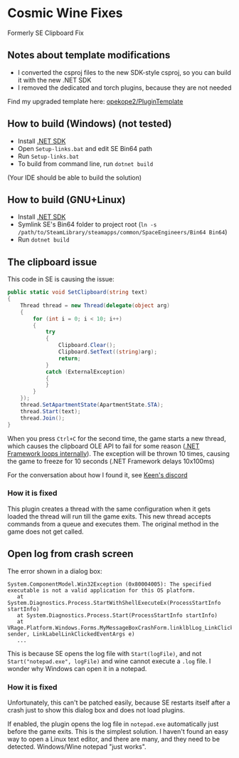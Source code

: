 # Cosmic Wine Fixes

Formerly SE Clipboard Fix

## Notes about template modifications
* I converted the csproj files to the new SDK-style csproj, so you can build it with the new .NET SDK
* I removed the dedicated and torch plugins, because they are not needed

Find my upgraded template here: [opekope2/PluginTemplate](https://github.com/opekope2/PluginTemplate)

## How to build (Windows) (not tested)
* Install [.NET SDK](https://get.dot.net)
* Open `Setup-links.bat` and edit SE Bin64 path
* Run `Setup-links.bat`
* To build from command line, run `dotnet build`

(Your IDE should be able to build the solution)

## How to build (GNU+Linux)
* Install [.NET SDK](https://get.dot.net)
* Symlink SE's Bin64 folder to project root (`ln -s /path/to/SteamLibrary/steamapps/common/SpaceEngineers/Bin64 Bin64`)
* Run `dotnet build`

## The clipboard issue

This code in SE is causing the issue:

```csharp
public static void SetClipboard(string text)
{
    Thread thread = new Thread(delegate(object arg)
    {
        for (int i = 0; i < 10; i++)
        {
            try
            {
                Clipboard.Clear();
                Clipboard.SetText((string)arg);
                return;
            }
            catch (ExternalException)
            {
            }
        }
    });
    thread.SetApartmentState(ApartmentState.STA);
    thread.Start(text);
    thread.Join();
}
```

When you press `Ctrl+C` for the second time, the game starts a new thread, which causes the clipboard OLE API to fail for some reason
([.NET Framework loops internally](https://referencesource.microsoft.com/#System.Windows.Forms/winforms/Managed/System/WinForms/Clipboard.cs,171)).
The exception will be thrown 10 times, causing the game to freeze for 10 seconds (.NET Framework delays 10x100ms)

For the conversation about how I found it, see [Keen's discord](https://discord.com/channels/125011928711036928/630756768435142668/946801680664657960)

### How it is fixed

This plugin creates a thread with the same configuration when it gets loaded the thread will run till the game exits. This new thread accepts commands from a queue and executes them. The original method in the game does not get called.

## Open log from crash screen

The error shown in a dialog box:

```
System.ComponentModel.Win32Exception (0x80004005): The specified executable is not a valid application for this OS platform.
   at System.Diagnostics.Process.StartWithShellExecuteEx(ProcessStartInfo startInfo)
   at System.Diagnostics.Process.Start(ProcessStartInfo startInfo)
   at VRage.Platform.Windows.Forms.MyMessageBoxCrashForm.linklblLog_LinkClicked(Object sender, LinkLabelLinkClickedEventArgs e)
   ...
```

This is because SE opens the log file with `Start(logFile)`, and not `Start("notepad.exe", logFile)` and wine cannot execute a `.log` file. I wonder why Windows can open it in a notepad.

### How it is fixed

Unfortunately, this can't be patched easily, because SE restarts itself after a crash just to show this dialog box and does not load plugins.

If enabled, the plugin opens the log file in `notepad.exe` automatically just before the game exits. This is the simplest solution. I haven't found an easy way to open a Linux text editor, and there are many, and they need to be detected. Windows/Wine notepad "just works".
